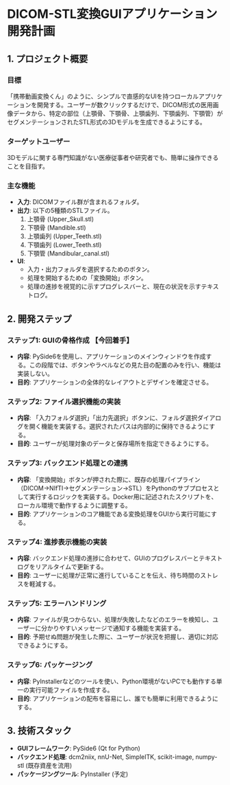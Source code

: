 # DICOM-STL変換GUIアプリケーション開発計画

## 1. プロジェクト概要

### 目標
「携帯動画変換くん」のように、シンプルで直感的なUIを持つローカルアプリケーションを開発する。ユーザーが数クリックするだけで、DICOM形式の医用画像データから、特定の部位（上顎骨、下顎骨、上顎歯列、下顎歯列、下顎管）がセグメンテーションされたSTL形式の3Dモデルを生成できるようにする。

### ターゲットユーザー
3Dモデルに関する専門知識がない医療従事者や研究者でも、簡単に操作できることを目指す。

### 主な機能
- **入力**: DICOMファイル群が含まれるフォルダ。
- **出力**: 以下の5種類のSTLファイル。
  1. 上顎骨 (Upper_Skull.stl)
  2. 下顎骨 (Mandible.stl)
  3. 上顎歯列 (Upper_Teeth.stl)
  4. 下顎歯列 (Lower_Teeth.stl)
  5. 下顎管 (Mandibular_canal.stl)
- **UI**:
  - 入力・出力フォルダを選択するためのボタン。
  - 処理を開始するための「変換開始」ボタン。
  - 処理の進捗を視覚的に示すプログレスバーと、現在の状況を示すテキストログ。

## 2. 開発ステップ

### ステップ1: GUIの骨格作成 【今回着手】
- **内容**: PySide6を使用し、アプリケーションのメインウィンドウを作成する。この段階では、ボタンやラベルなどの見た目の配置のみを行い、機能は実装しない。
- **目的**: アプリケーションの全体的なレイアウトとデザインを確定させる。

### ステップ2: ファイル選択機能の実装
- **内容**: 「入力フォルダ選択」「出力先選択」ボタンに、フォルダ選択ダイアログを開く機能を実装する。選択されたパスは内部的に保持できるようにする。
- **目的**: ユーザーが処理対象のデータと保存場所を指定できるようにする。

### ステップ3: バックエンド処理との連携
- **内容**: 「変換開始」ボタンが押された際に、既存の処理パイプライン（DICOM→NIfTI→セグメンテーション→STL）をPythonのサブプロセスとして実行するロジックを実装する。Docker用に記述されたスクリプトを、ローカル環境で動作するように調整する。
- **目的**: アプリケーションのコア機能である変換処理をGUIから実行可能にする。

### ステップ4: 進捗表示機能の実装
- **内容**: バックエンド処理の進捗に合わせて、GUIのプログレスバーとテキストログをリアルタイムで更新する。
- **目的**: ユーザーに処理が正常に進行していることを伝え、待ち時間のストレスを軽減する。

### ステップ5: エラーハンドリング
- **内容**: ファイルが見つからない、処理が失敗したなどのエラーを検知し、ユーザーに分かりやすいメッセージで通知する機能を実装する。
- **目的**: 予期せぬ問題が発生した際に、ユーザーが状況を把握し、適切に対応できるようにする。

### ステップ6: パッケージング
- **内容**: PyInstallerなどのツールを使い、Python環境がないPCでも動作する単一の実行可能ファイルを作成する。
- **目的**: アプリケーションの配布を容易にし、誰でも簡単に利用できるようにする。

## 3. 技術スタック
- **GUIフレームワーク**: PySide6 (Qt for Python)
- **バックエンド処理**: dcm2niix, nnU-Net, SimpleITK, scikit-image, numpy-stl (既存資産を流用)
- **パッケージングツール**: PyInstaller (予定)

